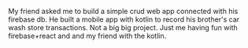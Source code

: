 My friend asked me to build a simple crud web app connected with his firebase db. He built a mobile app with kotlin to record his brother's car wash store transactions. Not a big big project. Just me having fun with firebase+react and  and my friend with the kotlin.
